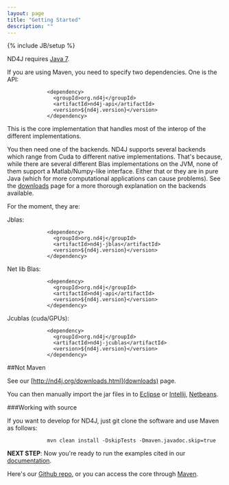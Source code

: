 ```yaml
---
layout: page
title: "Getting Started"
description: ""
---
```

{% include JB/setup %}

ND4J requires [Java 7](http://www.oracle.com/technetwork/java/javase/downloads/jdk7-downloads-1880260.html).

If you are using Maven, you need to specify two dependencies. One is the API:
                
                 <dependency>
                   <groupId>org.nd4j</groupId>
                   <artifactId>nd4j-api</artifactId>
                   <version>${nd4j.version}</version>
                 </dependency>
             
This is the core implementation that handles most of the interop of the different implementations.

You then need one of the backends. ND4J supports several backends which range from Cuda to different native implementations. That's because, while there are several different Blas implementations on the JVM, none of them support a Matlab/Numpy-like interface. Either that or they are in pure Java (which for more computational applications can cause problems). See the [downloads](http://nd4j.org/downloads.html) page for a more thorough explanation on the backends available.
  
For the moment, they are:
    
Jblas: 

                 <dependency>
                   <groupId>org.nd4j</groupId>
                   <artifactId>nd4j-jblas</artifactId>
                   <version>${nd4j.version}</version>
                 </dependency>
  
Net lib Blas:
 
                 <dependency>
                   <groupId>org.nd4j</groupId>
                   <artifactId>nd4j-api</artifactId>
                   <version>${nd4j.version}</version>
                 </dependency>
      
Jcublas (cuda/GPUs):
     
                 <dependency>
                   <groupId>org.nd4j</groupId>
                   <artifactId>nd4j-jcublas</artifactId>
                   <version>${nd4j.version}</version>
                 </dependency>

##Not Maven

See our [http://nd4j.org/downloads.html](downloads) page.

You can then manually import the jar files in to [Eclipse](http://stackoverflow.com/questions/3280353/how-to-import-a-jar-in-eclipse) or [Intellij](http://stackoverflow.com/questions/1051640/correct-way-to-add-lib-jar-to-an-intellij-idea-project), [Netbeans](http://gpraveenkumar.wordpress.com/2009/06/17/abc-to-import-a-jar-file-in-netbeans-6-5/).

###Working with source

If you want to develop for ND4J, just git clone the software and use Maven as follows:

                 mvn clean install -DskipTests -Dmaven.javadoc.skip=true

**NEXT STEP**: Now you're ready to run the examples cited in our [documentation](../elementwise.html).

Here's our [Github repo](https://github.com/SkymindIO/nd4j), or you can access the core through [Maven](http://maven.apache.org/download.cgi).
